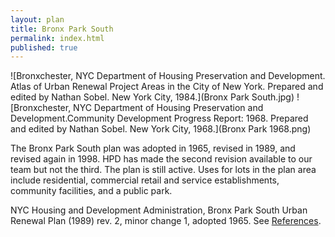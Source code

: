 ```yaml
---
layout: plan
title: Bronx Park South
permalink: index.html
published: true
---
```


![Bronxchester, NYC Department of Housing Preservation and Development. Atlas of Urban Renewal Project Areas in the City of New York. Prepared and edited by Nathan Sobel. New York City, 1984.](Bronx Park South.jpg)
![Bronxchester, NYC Department of Housing Preservation and Development.Community Development Progress Report: 1968. Prepared and edited by Nathan Sobel. New York City, 1968.](Bronx Park 1968.png)

The Bronx Park South plan was adopted in 1965, revised in 1989, and revised again in 1998. HPD has made the second revision available to our team but not the third. The plan is still active. Uses for lots in the plan area include residential, commercial retail and service establishments, community facilities, and a public park.

NYC Housing and Development Administration, Bronx Park South Urban Renewal Plan (1989) rev. 2, minor change 1, adopted 1965. See [References](http://www.urbanreviewer.org/#page=references.html).